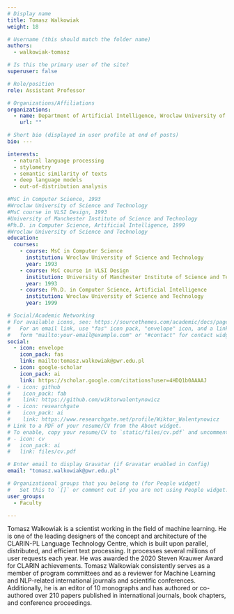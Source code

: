 ```yaml
---
# Display name
title: Tomasz Walkowiak
weight: 18

# Username (this should match the folder name)
authors:
  - walkowiak-tomasz

# Is this the primary user of the site?
superuser: false

# Role/position
role: Assistant Professor

# Organizations/Affiliations
organizations:
  - name: Department of Artificial Intelligence, Wroclaw University of Science and Technology
    url: ""

# Short bio (displayed in user profile at end of posts)
bio: ---

interests:
  - natural language processing
  - stylometry
  - semantic similarity of texts
  - deep language models
  - out-of-distribution analysis

#MsC in Computer Science, 1993
#Wroclaw University of Science and Technology
#MsC course in VLSI Design, 1993
#University of Manchester Institute of Science and Technology
#Ph.D. in Computer Science, Artificial Intelligence, 1999
#Wroclaw University of Science and Technology
education:
  courses:
    - course: MsC in Computer Science
      institution: Wroclaw University of Science and Technology
      year: 1993
    - course: MsC course in VLSI Design
      institution: University of Manchester Institute of Science and Technology
      year: 1993
    - course: Ph.D. in Computer Science, Artificial Intelligence
      institution: Wroclaw University of Science and Technology
      year: 1999

# Social/Academic Networking
# For available icons, see: https://sourcethemes.com/academic/docs/page-builder/#icons
#   For an email link, use "fas" icon pack, "envelope" icon, and a link in the
#   form "mailto:your-email@example.com" or "#contact" for contact widget.
social:
  - icon: envelope
    icon_pack: fas
    link: mailto:tomasz.walkowiak@pwr.edu.pl
  - icon: google-scholar
    icon_pack: ai
    link: https://scholar.google.com/citations?user=4HDQ1b0AAAAJ
#  - icon: github
#    icon_pack: fab
#    link: https://github.com/wiktorwalentynowicz
#  - icon: researchgate
#    icon_pack: ai
#    link: https://www.researchgate.net/profile/Wiktor_Walentynowicz
# Link to a PDF of your resume/CV from the About widget.
# To enable, copy your resume/CV to `static/files/cv.pdf` and uncomment the lines below.
# - icon: cv
#   icon_pack: ai
#   link: files/cv.pdf

# Enter email to display Gravatar (if Gravatar enabled in Config)
email: "tomasz.walkowiak@pwr.edu.pl"

# Organizational groups that you belong to (for People widget)
#   Set this to `[]` or comment out if you are not using People widget.
user_groups:
  - Faculty

---
```

Tomasz Walkowiak is a scientist working in the field of machine learning.  He is one of the leading designers of the concept and architecture of the CLARIN-PL Language Technology Centre, which is built upon parallel, distributed, and efficient text processing. It processes several millions of user requests each year. He was awarded the 2020 Steven Krauwer Award for CLARIN achievements.
Tomasz Walkowiak consistently serves as a member of program committees and as a reviewer for Machine Learning and NLP-related international journals and scientific conferences. Additionally, he is an editor of 10 monographs and has authored or co-authored over 210 papers published in international journals, book chapters, and conference proceedings.
